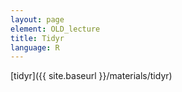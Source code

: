 ```yaml
---
layout: page
element: OLD_lecture
title: Tidyr
language: R
---
```


[tidyr]({{ site.baseurl }}/materials/tidyr)
